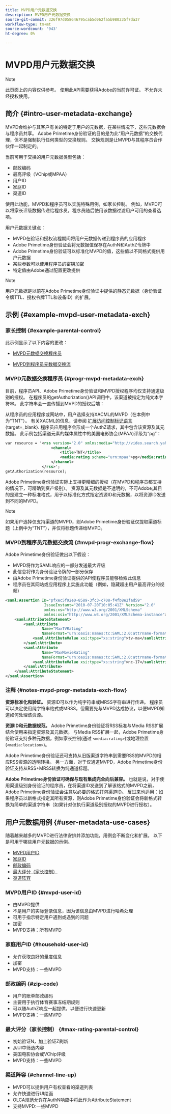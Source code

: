 ```yaml
---
title: MVPD用户元数据交换
description: MVPD用户元数据交换
source-git-commit: 326f97d058646795cab5d062fa5b980235f7da37
workflow-type: tm+mt
source-wordcount: '943'
ht-degree: 0%

---
```



# MVPD用户元数据交换

>[!NOTE]
>
>此页面上的内容仅供参考。 使用此API需要获得Adobe的当前许可证。 不允许未经授权使用。

## 简介 {#intro-user-metadata-exchange}

MVPD会维护与其客户有关的特定于用户的元数据，在某些情况下，这些元数据会与程序员共享。 Adobe Primetime身份验证的目的是为此“用户元数据”的交换代理，但不是强制执行任何类型的交换规则。 交换规则是让MVPD与其程序员合作伙伴一起制定的。

当前可用于交换的用户元数据类型包括：

* 邮政编码
* 最高评级（VChip或MPAA）
* 用户ID
* 家庭ID
* 渠道ID

使用此功能，MVPD和程序员可以实施特殊用例，如家长控制。 例如，MVPD可以将家长评级数据传递给程序员，程序员随后使用该数据过滤用户可用的查看选项。

用户元数据关键点：

* MVPD在验证和授权流程期间将用户元数据传递到程序员的应用程序
* Adobe Primetime身份验证会将元数据值保存在AuthN和AuthZ令牌中
* Adobe Primetime身份验证可以标准化MVPD的值，这些值以不同格式提供用户元数据
* 某些参数可以使用程序员的密钥加密
* 特定值由Adobe通过配置更改提供

>[!NOTE]
>
>用户元数据是以前在Adobe Primetime身份验证中提供的静态元数据（身份验证令牌TTL、授权令牌TTL和设备ID）的扩展。

## 示例 {#example-mvpd-user-metadata-exch}

### 家长控制 {#example-parental-control}

此示例显示了以下内容的更改：

* [MVPD元数据交换程序员](#progr-mvpd-metadata-exch)

* [MVPD到程序员元数据交换流](#mvpd-progr-exchange-flow)

### MVPD元数据交换程序员 {#progr-mvpd-metadata-exch}

目前，程序员API、Adobe Primetime身份验证和MVPD授权程序均仅支持通道级别的授权。 在程序员的getAuthorization()API调用中，该渠道被指定为纯文本字符串。 此字符串会一直传播到MVPD的授权后端：

从程序员的应用程序或网站中，用户选择支持XACML的MVPD（在本例中为“TNT”）。 有关XACML的信息，请参阅 [扩展访问控制标记语言](https://en.wikipedia.org/wiki/XACML){target=_blank}.
程序员应用程序会形成一个AuthZ请求，其中包含该资源及其元数据。  此示例包括渠道元素的媒体属性中的美国电影协会(MPAA)评级为“pg”：

```XML
var resource = '<rss version="2.0" xmlns:media="http://video.search.yahoo.com/mrss/">
                    <channel> 
                        <title>TNT</title> 
                        <media:rating scheme="urn:mpaa">pg</media:rating>
                    </channel>
                </rss>';
getAuthorization(resource);
```

Adobe Primetime身份验证实际上支持更精细的授权（在MVPD和程序员都支持的情况下，可精确到资产级别）。 资源及其元数据是不透明的，不可Adobe;其目的是建立一种标准格式，用于以标准化方式指定资源ID和元数据，以将资源ID发送到不同的MVPD。

>[!NOTE]
>
>如果用户选择仅支持渠道的MVPD，则Adobe Primetime身份验证仅提取渠道标题（上例中为“TNT”），并仅将标题传递给MVPD。

### MVPD到程序员元数据交换流 {#mvpd-progr-exchange-flow}

Adobe Primetime身份验证做出以下假设：

* MVPD将作为SAML响应的一部分发送最大评级
* 此信息将作为身份验证令牌的一部分保存
* 由Adobe Primetime身份验证提供的API使程序员能够检索此信息
* 程序员在其网站或应用程序上实施此功能（例如，隐藏超出用户最高评分的视频）

```XML
<saml:Assertion ID="pfxec5f92e0-8589-3fc3-c708-f4fb8e2fad59"
                 IssueInstant="2010-07-20T10:05:41Z" Version="2.0"
                 xmlns:xs="http://www.w3.org/2001/XMLSchema"
                 xmlns:xsi="http://www.w3.org/2001/XMLSchema-instance">
    <saml:AttributeStatement>
        <saml:Attribute
                Name="MaxTVRating"
                NameFormat="urn:oasis:names:tc:SAML:2.0:attrname-format:basic">
            <saml:AttributeValue xsi:type="xs:string">tv-ma</saml:AttributeValue>
        </saml:Attribute>
        <saml:Attribute
                Name="MaxMovieRating"
                NameFormat="urn:oasis:names:tc:SAML:2.0:attrname-format:basic">
            <saml:AttributeValue xsi:type="xs:string">nc-17</saml:AttributeValue>
        </saml:Attribute>
    </saml:AttributeStatement>
</saml:Assertion>
```

### 注释 {#notes-mvpd-progr-metadata-exch-flow}

**资源标准化和验证。** 资源ID可以作为纯字符串或MRSS字符串进行传递。 程序员可以决定使用纯字符串格式或MRSS，但需要先与MVPD达成协议，以便MVPD知道如何处理该资源。

**资源ID和元数据规范。** Adobe Primetime身份验证将RSS标准与Media RSS扩展结合使用来指定资源及其元数据。 与Media RSS扩展一起，Adobe Primetime身份验证支持多种元数据，例如家长控制(通过 `<media:rating>`)或地理位置(`<media:location>`)。

Adobe Primetime身份验证还可支持从旧版渠道字符串到需要RSS的MVPD的相应RSS资源的透明转换。 另一方面，对于仅通道MVPD，Adobe Primetime身份验证支持从RSS+MRSS转换为纯通道标题。

**Adobe Primetime身份验证可确保与现有集成完全向后兼容。** 也就是说，对于使用渠道级别身份验证的程序员，在将渠道ID发送到了解该格式的MVPD之前，Adobe Primetime身份验证会注意以必要的格式打包渠道ID。 反过来也适用：如果程序员以新格式指定其所有资源，则Adobe Primetime身份验证会将新格式转换为简单的渠道字符串（如果针对仅执行渠道级别授权的MVPD进行授权）。

## 用户元数据用例 {#user-metadata-use-cases}

随着越来越多的MVPD进行法律安排并添加功能，用例会不断变化和扩展。 以下是可用于哪些用户元数据的示例。

* [MVPD用户ID](#mvpd-user-id)
* [家庭ID](#household-user-id)
* [邮政编码](#zip-code)
* [最大评分（家长控制）](#max-rating-parental-control)
* [渠道阵容](#channel-line-up)

### MVPD用户ID {#mvpd-user-id}

* 由MVPD提供
* 不是用户的实际登录信息，因为该信息由MVPD进行哈希处理
* 可用于指示特定用户遇到或遇到的问题
* 加密
* MVPD支持：所有MVPD

### 家庭用户ID {#household-user-id}

* 允许获取良好的量度信息
* 加密
* MVPD支持：一些MVPD

### 邮政编码 {#zip-code}

* 用户的账单邮政编码
* 主要用于执行体育赛事冻结期规则
* 可以随AuthZ响应一起提供，以便进行快速更新
* MVPD支持：一些MVPD

### 最大评分（家长控制） {#max-rating-parental-control}

* 初始验证N，加上验证Z刷新
* 从UI中筛选内容
* 美国电影协会或VChip评级
* MVPD支持：一些MVPD

### 渠道阵容 {#channel-line-up}

* MVPD可以提供用户有权查看的渠道列表
* 允许快速进行UI绘画
* OLCA规范允许在AuthN响应中将此作为AttributeStatement
* 支持MVPD:一些MVPD

<!--
>[!RELATEDINFORMATION]
>
>* [Proxy MVPD Web Service](/help/authentication/proxy-mvpd-webserv.md)
>* [Content Metadata Exhange](/help/authentication/mvpd-content-metadata-exchange.md)
>* [OLCA AuthN / AuthZ Specification](https://www.cablelabs.com/specifications/CL-SP-AUTH1.0-I04-120621.pdf){target=_blank}
>* [User Metadata (Programmer Integration Guide)](/help/authentication/user-metadata-feature.md)
-->
